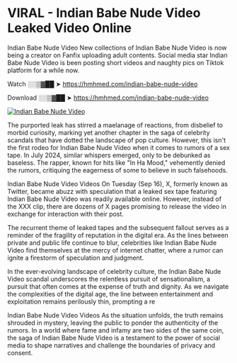 # VIRAL - Indian Babe Nude Video Leaked Video Online

Indian Babe Nude Video New collections of Indian Babe Nude Video is now being a creator on Fanfix uploading adult contents. Social media star Indian Babe Nude Video is been posting short videos and naughty pics on Tiktok platform for a while now.

Watch ░░▒▓██ ➤ https://hmhmed.com/indian-babe-nude-video

Download ░░▒▓██ ➤ https://hmhmed.com/indian-babe-nude-video

[![Indian Babe Nude Video](https://i.imgur.com/dJHk4Zq.gif)](https://hmhmed.com/indian-babe-nude-video)

The purported leak has stirred a maelanage of reactions, from disbelief to morbid curiosity, marking yet another chapter in the saga of celebrity scandals that have dotted the landscape of pop culture. However, this isn't the first rodeo for Indian Babe Nude Video when it comes to rumors of a sex tape. In July 2024, similar whispers emerged, only to be debunked as baseless. The rapper, known for hits like "In Ha Mood," vehemently denied the rumors, critiquing the eagerness of some to believe in such falsehoods.

Indian Babe Nude Video Videos
On Tuesday (Sep 16), X, formerly known as Twitter, became abuzz with speculation that a leaked sex tape featuring Indian Babe Nude Video was readily available online. However, instead of the XXX clip, there are dozens of X pages promising to release the video in exchange for interaction with their post.

The recurrent theme of leaked tapes and the subsequent fallout serves as a reminder of the fragility of reputation in the digital era. As the lines between private and public life continue to blur, celebrities like Indian Babe Nude Video find themselves at the mercy of internet chatter, where a rumor can ignite a firestorm of speculation and judgment.

In the ever-evolving landscape of celebrity culture, the Indian Babe Nude Video scandal underscores the relentless pursuit of sensationalism, a pursuit that often comes at the expense of truth and dignity. As we navigate the complexities of the digital age, the line between entertainment and exploitation remains perilously thin, prompting a re

Indian Babe Nude Video Videos
As the situation unfolds, the truth remains shrouded in mystery, leaving the public to ponder the authenticity of the rumors. In a world where fame and infamy are two sides of the same coin, the saga of Indian Babe Nude Video is a testament to the power of social media to shape narratives and challenge the boundaries of privacy and consent.